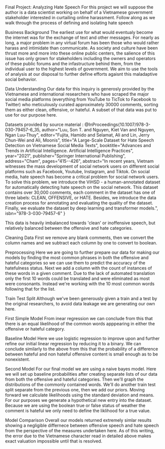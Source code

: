 Final Project: Analyzing Hate Speech
For this project we will suppose the author is a data scientist working on behalf of a Vietnamese government stakeholder interested in curtailing online harassment. Follow along as we walk through the process of defining and isolating hate speech

Business Background
The earliest use for what would eventualy become the internet was for the exchange of text and other messages. For nearly as long, a major problem in any virtual forum has been those who would rather harass and intimidate than communicate. As society and culture have been thrust more and more into these online public centers, the salience of this issue has only grown for stakeholders including the owners and operators of these public forums and the infastructure behind them, from the individual user to the highest levels of government. We aim to use the tools of analysis at our disposal to further define efforts agaisnt this maladaptive social behavior.

Data Understanding
Our data for this inquiry is generosly provided by the Vietnamese and international researchers who have scraped the major social media platforms (everything from YouTube to TicTok to Facebook to Twitter) who meticulously curated approximately 30000 comments, sorting them as either clean, offensive, or hateful. A subset of that data was put to use for our purpose here.

Datasets provided by source material : @InProceedings{10.1007/978-3-030-79457-6_35, author="Luu, Son T. and Nguyen, Kiet Van and Nguyen, Ngan Luu-Thuy", editor="Fujita, Hamido and Selamat, Ali and Lin, Jerry Chun-Wei and Ali, Moonis", title="A Large-Scale Dataset for Hate Speech Detection on Vietnamese Social Media Texts", booktitle="Advances and Trends in Artificial Intelligence. Artificial Intelligence Practices", year="2021", publisher="Springer International Publishing", address="Cham", pages="415--426", abstract="In recent years, Vietnam witnesses the mass development of social network users on different social platforms such as Facebook, Youtube, Instagram, and Tiktok. On social media, hate speech has become a critical problem for social network users. To solve this problem, we introduce the ViHSD - a human-annotated dataset for automatically detecting hate speech on the social network. This dataset contains over 30,000 comments, each comment in the dataset has one of three labels: CLEAN, OFFENSIVE, or HATE. Besides, we introduce the data creation process for annotating and evaluating the quality of the dataset. Finally, we evaluate the dataset by deep learning and transformer models.", isbn="978-3-030-79457-6" }

This data is heavily imbalanced towards 'clean' or inoffensive speech, but relatively balanced between the offensive and hate categories.

Cleaning Data
First we remove any blank comments, then we convert the column names and we subtract each column by one to convert to boolean.

Preprocessing
Here we are going to further prepare our data for making our models by finding the most common phrases in both the offensive and hateful categories so we can use them to predict the accuracy of the hatefulness status. Next we add a column with the count of instances of these words in a given comment. Due to the lack of automated translation only the first 10 words could be translated and were eliminated as most were consonants. Instead we're working with the 10 most common words following that for the list.

Train Test Split
Although we've been generously given a train and a test by the original researchers, to avoid data leakage we are generating our own here.

First Simple Model
From inear regression we can conclude from this that there is an equal likelihood of the common words apppearing in either the offensive or hateful category.

Baseline Model
Here we use logistic regression to improve upon and further refine our initial linear regression by reducing it to a binary. We can conclude similarly to the above from this that the probability of a difference between hateful and non hateful offensive content is small enough as to be nonexistent.

Second Model
For our final model we are using a naive bayes model. Here we will set up baseline probabilities after creating separate lists of our data from both the offensive and hateful categories. Then we'll graph the distributions of the commonly contained words. We'll do another train test split separate from the previous one, then we add our priors. Moving forward we calculate likelihoods using the standard deviation and means. For our purposes we generate a hypothetical new entry into the dataset. Because we are using the boolean true or false status of weather the comment is hateful we only need to define the liklihood for a true value.

Model Comparison
Overall our models returned extremely simlar results showing a negligible differnece between offensive speech and hate speech from the perspective of the measures undertaken here. As of this writing, the error due to the Vietnamese character read in detailed above makes exact valuation impossible until that is resolved.
